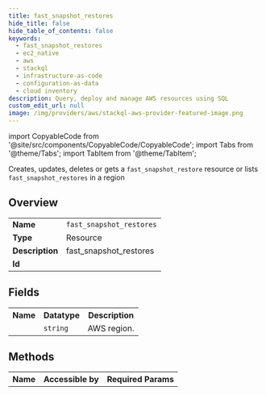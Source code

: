 ```yaml
---
title: fast_snapshot_restores
hide_title: false
hide_table_of_contents: false
keywords:
  - fast_snapshot_restores
  - ec2_native
  - aws
  - stackql
  - infrastructure-as-code
  - configuration-as-data
  - cloud inventory
description: Query, deploy and manage AWS resources using SQL
custom_edit_url: null
image: /img/providers/aws/stackql-aws-provider-featured-image.png
---
```


import CopyableCode from '@site/src/components/CopyableCode/CopyableCode';
import Tabs from '@theme/Tabs';
import TabItem from '@theme/TabItem';

Creates, updates, deletes or gets a <code>fast_snapshot_restore</code> resource or lists <code>fast_snapshot_restores</code> in a region

## Overview
<table><tbody>
<tr><td><b>Name</b></td><td><code>fast_snapshot_restores</code></td></tr>
<tr><td><b>Type</b></td><td>Resource</td></tr>
<tr><td><b>Description</b></td><td>fast_snapshot_restores</td></tr>
<tr><td><b>Id</b></td><td><CopyableCode code="aws.ec2_native.fast_snapshot_restores" /></td></tr>
</tbody></table>

## Fields
<table><tbody><tr><th>Name</th><th>Datatype</th><th>Description</th></tr><tr><td><CopyableCode code="region" /></td><td><code>string</code></td><td>AWS region.</td></tr>
</tbody></table>

## Methods

<table><tbody>
  <tr>
    <th>Name</th>
    <th>Accessible by</th>
    <th>Required Params</th>
  </tr>
</tbody></table>






